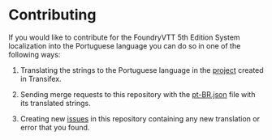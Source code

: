 Contributing
============

If you would like to contribute for the FoundryVTT 5th Edition System localization into the Portuguese language you can do so in one of the following ways:

1. Translating the strings to the Portuguese language in the [project](https://www.transifex.com/foundryvtt-brasil/dnd-5th-edition/dashboard/) created in Transifex.

2. Sending merge requests to this repository with the [pt-BR.json](https://gitlab.com/Caua539/foundryvtt-dnd5e-brazilian-portuguese/blob/master/dnd5e_pt-BR/pt-BR.json) file with its translated strings.

3. Creating new [issues](https://gitlab.com/Caua539/foundryvtt-dnd5e-brazilian-portuguese/issues) in this repository containing any new translation or error that you found.